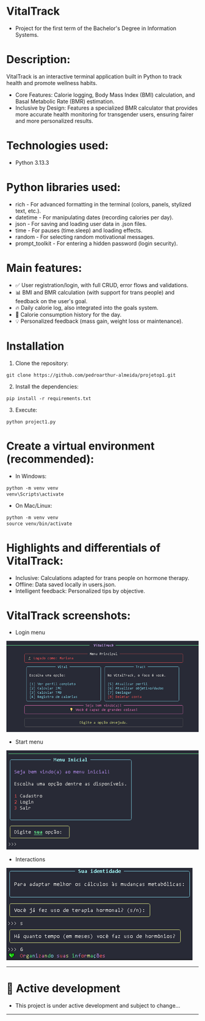 # VitalTrack
- Project for the first term of the Bachelor's Degree in Information Systems.

# Description: 
VitalTrack is an interactive terminal application built in Python to track health and promote wellness habits.
- Core Features: Calorie logging, Body Mass Index (BMI) calculation, and Basal Metabolic Rate (BMR) estimation.
- Inclusive by Design: Features a specialized BMR calculator that provides more accurate health monitoring for transgender users, ensuring fairer and more personalized results.

# Technologies used:
- Python 3.13.3

# Python libraries used:
- rich - For advanced formatting in the terminal (colors, panels, stylized text, etc.).
- datetime - For manipulating dates (recording calories per day).
- json - For saving and loading user data in .json files.
- time - For pauses (time.sleep) and loading effects.
- random - For selecting random motivational messages.
- prompt_toolkit - For entering a hidden password (login security).

# Main features:
- ✅ User registration/login, with full CRUD, error flows and validations.
- 📊 BMI and BMR calculation (with support for trans people) and feedback on the user's goal.
- 🔥 Daily calorie log, also integrated into the goals system.
- 📅 Calorie consumption history for the day.
- 💡 Personalized feedback (mass gain, weight loss or maintenance).

# Installation
1. Clone the repository:
```
git clone https://github.com/pedroarthur-almeida/projetop1.git
```
2. Install the dependencies:
```
pip install -r requirements.txt
```
3. Execute:
```
python project1.py
```

# Create a virtual environment (recommended):
- In Windows:
```
python -m venv venv
venv\Scripts\activate
```
- On Mac/Linux:
```
python -m venv venv
source venv/bin/activate
```
# Highlights and differentials of VitalTrack:
- Inclusive: Calculations adapted for trans people on hormone therapy.
- Offline: Data saved locally in users.json.
- Intelligent feedback: Personalized tips by objective.

# VitalTrack screenshots:
- Login menu

![Menu logado](imgs/menulogado.png)

- Start menu

![Menu inicial](imgs/menuinicial.png)

- Interactions

![Interações](imgs/inclusao.png)

---
# 🚧 Active development
- This project is under active development and subject to change...
---









  
